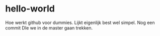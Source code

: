 hello-world
===========

Hoe werkt github voor dummies.
Lijkt eigenlijk best wel simpel. 
Nog een commit DIe we in de master gaan trekken. 
